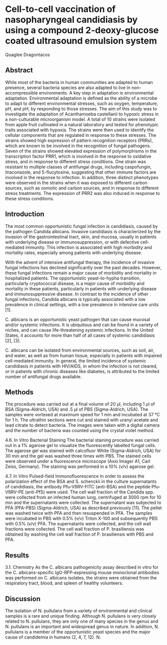 # Cell-to-cell vaccination of nasopharyngeal candidiasis by using a compound 2-deoxy-glucose coated ultrasound emulsion system
Quaglee Dragontacos


## Abstract
While most of the bacteria in human communities are adapted to human presence, several bacteria species are also adapted to live in non-accompressible environments. A key step in adaptation is environmental adaptation. Environmental adaptation is defined as the ability of a microbe to adapt to different environmental stresses, such as oxygen, temperature, pH, and pH, by responding to those stresses. The aim of this study was to investigate the adaptation of Acanthamoeba castellanii to hypoxic stress in a non-culturable microorganism model. A total of 10 strains were isolated from apple fruit cultivated in a natural laboratory and tested for phenotypic traits associated with hypoxia. The strains were then used to identify the cellular components that are regulated in response to these stresses. The strains showed high expression of pattern recognition receptors (PRRs), which are known to be involved in the recognition of fungal pathogens. Seven of the strains showed elevated expression of polymorphisms in the transcription factor PRR1, which is involved in the response to oxidative stress, and in response to different stress conditions. One strain was resistant to multiple classes of antifungal drugs, including caspofungin, itraconazole, and 5-flucytosine, suggesting that other immune factors are involved in the response to infection. In addition, three distinct phenotypes were observed in the strains when it was exposed to different carbon sources, such as osmotic and carbon sources, and in response to different stress treatments. The expression of PRR2 was also induced in response to these stress conditions.


## Introduction
The most common opportunistic fungal infection is candidiasis, caused by the pathogen Candida albicans. Invasive candidiasis is characterized by the invasion of the gastrointestinal tract, skin, and mucosa, usually in patients with underlying disease or immunosuppression, or with defective cell-mediated immunity. This infection is associated with high morbidity and mortality rates, especially among patients with underlying disease.

With the advent of intensive antifungal therapy, the incidence of invasive fungal infections has declined significantly over the past decades. However, these fungal infections remain a major cause of morbidity and mortality in hospitalized patients. The opportunistic yeast-to-hypha transition, particularly cryptococcal disease, is a major cause of morbidity and mortality in these patients, particularly in patients with underlying disease and immunosuppressive disease. In contrast to the incidence of other fungal infections, Candida albicans is typically associated with a low prevalence in clinical settings, with a low prevalence in intensive care units [1].

C. albicans is an opportunistic yeast pathogen that can cause mucosal and/or systemic infections. It is ubiquitous and can be found in a variety of niches, and can cause life-threatening systemic infections. In the United States, it accounts for more than half of all cases of systemic candidiasis [2], [3].

C. albicans can be isolated from environmental sources, such as soil, air, and water, as well as from human tissue, especially in patients with impaired cell-mediated immunity. In general, the limited incidence of systemic candidiasis in patients with HIV/AIDS, in whom the infection is not cleared, or in patients with chronic diseases like diabetes, is attributed to the limited number of antifungal drugs available.


## Methods
The procedure was carried out at a final volume of 20 µl, including 1 µl of BSA (Sigma-Aldrich, USA) and .5 µl of PBS (Sigma-Aldrich, USA). The samples were vortexed at maximum speed for 1 min and incubated at 37 °C for 1 h. The ultrathin sections were cut and stained with uranyl acetate and lead citrate to detect bacteria. The images were taken with a digital camera and the number of bacteria was counted using the crystal violet method.

4.6. In Vitro Bacterial Staining
The bacterial staining procedure was carried out in a 1% agarose gel to visualize the fluorescently labelled fungal cells. The agarose gel was stained with calcofluor White (Sigma-Aldrich, USA) for 30 min and the gel was washed three times with PBS. The stained cells were observed under a fluorescence microscope (Axio Imager A1, Carl Zeiss, Germany). The staining was performed in a 10% (v/v) agarose gel.

4.7. In Vitro Pulsed-field Immunofluorescence
In order to assess the polarization effect of the BSA and S. schenckii in the culture supernatants of candidiasis, the antibody Pfu-VßRV-FITC (anti-BSA) and the peptide Pfu-VßRV-PE (anti-PfS) were used. The cell wall fraction of the Candida spp. were collected from an infected human lung, centrifuged at 3000 rpm for 10 min and the supernatants were collected. The supernatant was subjected to PFA (PFA-PBS) (Sigma-Aldrich, USA) as described previously [11]. The pellet was washed twice with PFA and then resuspended in PFA. The samples were incubated in PBS with 0.5% (v/v) Triton X-100 and subsequently PBS with 0.5% (v/v) PFA. The supernatants were collected, and the cell wall fractions were collected. The cell wall fraction of P. brasiliensis was obtained by washing the cell wall fraction of P. brasiliensis with PBS and PFA.


## Results
3.1. Chemistry
As the C. albicans pathogenicity assay described in vitro for the C. albicans-specific IgG-RFP-expressing mouse monoclonal antibodies was performed on C. albicans isolates, the strains were obtained from the respiratory tract, blood, and spleen of healthy volunteers.


## Discussion
The isolation of N. pullulans from a variety of environmental and clinical samples is a rare and unique finding. Although N. pullulans is very closely related to N. pullulans, they are only one of many species in the genus and N. pullulans is an important and widespread genus in nature. In addition, N. pullulans is a member of the opportunistic yeast species and the major cause of candidemia in humans (2, 4, 7, 12). N.
